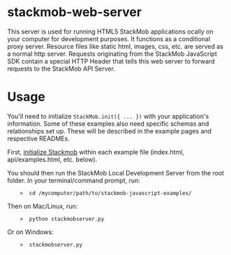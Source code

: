 stackmob-web-server
========================

This server is used for running HTML5 StackMob applications ocally on your computer for development purposes. It functions as a conditional proxy server. Resource files like static html, images, css, etc. are served as a normal http server.  Requests originating from the StackMob JavaScript SDK contain a special HTTP Header that tells this web server to forward requests to the StackMob API Server.

# Usage
You'll need to initialize `StackMob.init({ ... })` with your application's information.  Some of these examples also need specific schemas and relationships set up.  These will be described in the example pages and respective READMEs.

First, <a href="https://stackmob.com/platform/help/tutorials/html5_js_sdk" target="_blank">initialize Stackmob</a> within each example file (index.html, api/examples.html, etc. below).

You should then run the StackMob Local Development Server from the root folder.  In your terminal/command prompt, run:

		>  cd /mycomputer/path/to/stackmob-javascript-examples/
		
Then on Mac/Linux, run:

		>  python stackmobserver.py

Or on Windows:

		>  stackmobserver.py		
		